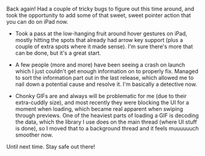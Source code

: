 Back again! Had a couple of tricky bugs to figure out this time around, and took the opportunity to add some of that sweet, sweet pointer action that you can do on iPad now.

- Took a pass at the low-hanging fruit around hover gestures on iPad, mostly hitting the spots that already had arrow key support (plus a couple of extra spots where it made sense). I'm sure there's more that can be done, but it's a great start.

- A few people (more and more) have been seeing a crash on launch which I just couldn't get enough information on to properly fix. Managed to sort the information part out in the last release, which allowed me to nail down a potential cause and resolve it. I'm basically a detective now.

- Chonky GIFs are and always will be problematic for me (due to their extra-cuddly size), and most recently they were blocking the UI for a moment when loading, which became real apparent when swiping through previews. One of the heaviest parts of loading a GIF is decoding the data, which the library I use does on the main thread (where UI stuff is done), so I moved that to a background thread and it feels muuuuuuch smoother now.

Until next time. Stay safe out there!